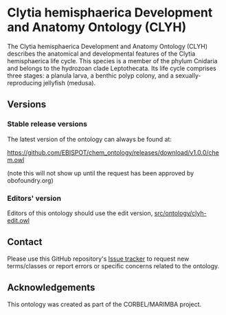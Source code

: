 <!-- [![Build Status](https://travis-ci.org/obophenotype/chem.svg?branch=master)](https://travis-ci.org/obophenotype/chem)
[![DOI](https://zenodo.org/badge/13996/obophenotype/chem.svg)](https://zenodo.org/badge/latestdoi/13996/obophenotype/chem) -->

# Clytia hemisphaerica Development and Anatomy Ontology (CLYH)

The Clytia hemisphaerica Development and Anatomy Ontology (CLYH) describes the anatomical and developmental features of the Clytia hemisphaerica life cycle. This species is a member of the phylum Cnidaria and belongs to the hydrozoan clade Leptothecata. Its life cycle comprises three stages: a planula larva, a benthic polyp colony, and a sexually-reproducing jellyfish (medusa).

## Versions

### Stable release versions

The latest version of the ontology can always be found at:

https://github.com/EBISPOT/chem_ontology/releases/download/v1.0.0/chem.owl

(note this will not show up until the request has been approved by obofoundry.org)

### Editors' version

Editors of this ontology should use the edit version, [src/ontology/clyh-edit.owl](src/ontology/clyh-edit.owl)

## Contact

Please use this GitHub repository's [Issue tracker](https://github.com/EBISPOT/clyh_ontology/issues) to request new terms/classes or report errors or specific concerns related to the ontology.

## Acknowledgements

This ontology was created as part of the CORBEL/MARIMBA project.
